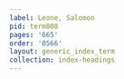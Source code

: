 ```yaml
---
label: Leone, Salomon
pid: term808
pages: '665'
order: '0566'
layout: generic_index_term
collection: index-headings
---
```

